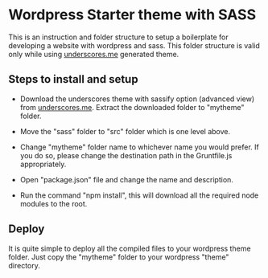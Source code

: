 # Wordpress Starter theme with SASS

This is an instruction and folder structure to setup a boilerplate for developing a website with wordpress and sass. This folder structure is valid only while using [underscores.me](http://underscores.me/) generated theme.

## Steps to install and setup

* Download the underscores theme with sassify option (advanced view) from [underscores.me](http://underscores.me/). 
Extract the downloaded folder to "mytheme" folder.

* Move the "sass" folder to "src" folder which is one level above.

* Change "mytheme" folder name to whichever name you would prefer. If you do so, please change the destination path in the Gruntfile.js appropriately.

* Open "package.json" file and change the name and description.

* Run the command "npm install", this will download all the required node modules to the root.

## Deploy

It is quite simple to deploy all the compiled files to your wordpress theme folder. Just copy the "mytheme" folder to your wordpress "theme" directory.

